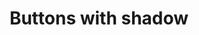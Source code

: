 ---
title: Buttons with shadow
category: Application
paid: true
isActive: false
ltr: {"vue":{"vueCss":[{"code":"  <!-- // sm -->\n\n  <button class=\"btn-focus-sm\">\n    Button\n  </button>\n\n  <!-- // default -->\n\n  <button class=\"btn-focus-default\">\n    Button\n  </button>\n\n  <!-- // md -->\n\n  <button class=\"btn-focus-md\">\n    Button\n  </button>\n\n  <!-- // lg -->\n\n  <button class=\"btn-focus-lg\">\n    Button\n  </button>\n\n  <!-- // xl -->\n\n  <button class=\"btn-focus-xl\">\n    Button\n  </button>","label":"App.vue"},{"code":"/* // sm */\n\n.btn-focus-sm {\n  padding: 0.5rem 1rem 0.5rem 1rem;\n  background-color: #4f46e5;\n  border-radius: 0.375rem;\n  box-shadow: 0 4px 6px -1px #0000001a, 0 2px 4px -2px #0000001a;\n  transition-duration: 100ms;\n  color: #FFF;\n  font-size: 0.875rem;\n  line-height: 1.25rem;\n}\n\n.btn-focus-sm:focus {\n  box-shadow: 0 0 0 2px white, 0 0 0 4px #4f46e5;\n}\n\n/* // default */\n\n.btn-focus-default {\n  padding: 0.625rem 1.25rem 0.625rem 1.25rem;\n  background-color: #4f46e5;\n  border-radius: 0.375rem;\n  box-shadow: 0 4px 6px -1px #0000001a, 0 2px 4px -2px #0000001a;\n  transition-duration: 100ms;\n  color: #FFF;\n}\n.btn-focus-default:focus {\n  box-shadow: 0 0 0 2px white, 0 0 0 4px #4f46e5;\n}\n\n/* // md */\n\n.btn-focus-md {\n  padding: 0.75rem 1.5rem 0.75rem 1.5rem;\n  background-color: #4f46e5;\n  border-radius: 0.375rem;\n  box-shadow: 0 4px 6px -1px #0000001a, 0 2px 4px -2px #0000001a;\n  transition-duration: 100ms;\n  color: #FFF;\n}\n\n.btn-focus-md:focus {\n  box-shadow: 0 0 0 2px white, 0 0 0 4px #4f46e5;\n}\n\n/* // lg */\n\n.btn-focus-lg {\n  padding: 0.875rem 1.75rem 0.875rem 1.75rem;\n  background-color: #4f46e5;\n  border-radius: 0.375rem;\n  box-shadow: 0 4px 6px -1px #0000001a, 0 2px 4px -2px #0000001a;\n  transition-duration: 100ms;\n  color: #FFF;\n}\n\n.btn-focus-lg:focus {\n  box-shadow: 0 0 0 2px white, 0 0 0 4px #4f46e5;\n}\n\n/* // xl */\n\n.btn-focus-xl {\n  padding: 1rem 2rem 1rem 2rem;\n  background-color: #4f46e5;\n  border-radius: 0.375rem;\n  box-shadow: 0 4px 6px -1px #0000001a, 0 2px 4px -2px #0000001a;\n  transition-duration: 100ms;\n  color: #FFF;\n}\n\n.btn-focus-xl:focus {\n  box-shadow: 0 0 0 2px white, 0 0 0 4px #4f46e5;\n}","label":"style.css"}],"vueTail":[{"code":"  <!-- // sm -->\n  <button\n    class=\"px-4 py-2 text-sm text-white duration-100 bg-indigo-600 rounded-md shadow-md focus:shadow-none ring-offset-2 ring-indigo-600 focus:ring-2\">\n    Button\n  </button>\n\n  <!-- // default -->\n\n  <button\n    class=\"px-5 py-2.5 text-white bg-indigo-600 rounded-md shadow-md focus:shadow-none duration-100 ring-offset-2 ring-indigo-600 focus:ring-2\">\n    Button\n  </button>\n\n  <!-- // md -->\n\n  <button\n    class=\"px-6 py-3 text-white duration-100 bg-indigo-600 rounded-md shadow-md focus:shadow-none ring-offset-2 ring-indigo-600 focus:ring-2\">\n    Button\n  </button>\n\n  <!-- // lg -->\n\n  <button\n    class=\"px-7 py-3.5 text-white bg-indigo-600 rounded-md shadow-md focus:shadow-none duration-100 ring-offset-2 ring-indigo-600 focus:ring-2\">\n    Button\n  </button>\n\n  <!-- // xl -->\n\n  <button\n    class=\"px-8 py-4 text-white duration-100 bg-indigo-600 rounded-md shadow-md focus:shadow-none ring-offset-2 ring-indigo-600 focus:ring-2\">\n    Button\n  </button>","label":"App.vue"}]},"preview":"function App() {\n  return /*#__PURE__*/React.createElement(\"div\", {\n    className: \"btns-container\"\n  }, /*#__PURE__*/React.createElement(\"button\", {\n    className: \"px-4 py-2 text-sm text-white duration-100 bg-indigo-600 rounded-lg shadow-md focus:shadow-none ring-offset-2 ring-indigo-600 focus:ring-2\"\n  }, \"Button\"), /*#__PURE__*/React.createElement(\"button\", {\n    className: \"px-5 py-2.5 text-white bg-indigo-600 rounded-lg shadow-md focus:shadow-none duration-100 ring-offset-2 ring-indigo-600 focus:ring-2\"\n  }, \"Button\"), /*#__PURE__*/React.createElement(\"button\", {\n    className: \"px-6 py-3 text-white duration-100 bg-indigo-600 rounded-lg shadow-md focus:shadow-none ring-offset-2 ring-indigo-600 focus:ring-2\"\n  }, \"Button\"), /*#__PURE__*/React.createElement(\"button\", {\n    className: \"px-7 py-3.5 text-white bg-indigo-600 rounded-lg shadow-md focus:shadow-none duration-100 ring-offset-2 ring-indigo-600 focus:ring-2\"\n  }, \"Button\"), /*#__PURE__*/React.createElement(\"button\", {\n    className: \"px-8 py-4 text-white duration-100 bg-indigo-600 rounded-lg shadow-md focus:shadow-none ring-offset-2 ring-indigo-600 focus:ring-2\"\n  }, \"Button\"));\n}","react":{"jsxTail":[{"code":"// sm\n\n<button\n    className=\"px-4 py-2 text-sm text-white duration-100 bg-indigo-600 rounded-lg shadow-md focus:shadow-none ring-offset-2 ring-indigo-600 focus:ring-2\"\n>\n    Button\n</button>\n\n// default\n\n<button\n    className=\"px-5 py-2.5 text-white bg-indigo-600 rounded-lg shadow-md focus:shadow-none duration-100 ring-offset-2 ring-indigo-600 focus:ring-2\"\n>\n    Button\n</button>\n\n// md\n\n<button\n    className=\"px-6 py-3 text-white duration-100 bg-indigo-600 rounded-lg shadow-md focus:shadow-none ring-offset-2 ring-indigo-600 focus:ring-2\"\n>\n    Button\n</button>\n\n// lg\n\n<button\n    className=\"px-7 py-3.5 text-white bg-indigo-600 rounded-lg shadow-md focus:shadow-none duration-100 ring-offset-2 ring-indigo-600 focus:ring-2\"\n>\n    Button\n</button>\n\n// xl\n\n<button\n    className=\"px-8 py-4 text-white duration-100 bg-indigo-600 rounded-lg shadow-md focus:shadow-none ring-offset-2 ring-indigo-600 focus:ring-2\"\n>\n    Button\n</button>","label":"App.jsx"}],"jsxCss":[{"code":"// sm\n\n<button\n    className=\"btn-focus-sm\"\n>\n    Button\n</button>\n\n// default\n\n<button\n    className=\"btn-focus-default\"\n>\n    Button\n</button>\n\n// md\n\n<button\n    className=\"btn-focus-md\"\n>\n    Button\n</button>\n\n// lg\n\n<button\n    className=\"btn-focus-lg\"\n>\n    Button\n</button>\n\n// xl\n\n<button\n    className=\"btn-focus-xl\"\n>\n    Button\n</button>","label":"App.jsx"},{"label":"style.css","code":"// sm\n\n.btn-focus-sm {\n  padding: 0.5rem 1rem 0.5rem 1rem;\n  background-color: #4f46e5;\n  border-radius: 0.375rem;\n  box-shadow: 0 4px 6px -1px #0000001a, 0 2px 4px -2px #0000001a;\n  transition-duration: 100ms;\n  color: #FFF;\n  font-size: 0.875rem;\n  line-height: 1.25rem;\n}\n\n.btn-focus-sm:focus {\n  box-shadow: 0 0 0 2px white, 0 0 0 4px #4f46e5;\n}\n\n// default\n\n.btn-focus-default {\n  padding: 0.625rem 1.25rem 0.625rem 1.25rem;\n  background-color: #4f46e5;\n  border-radius: 0.375rem;\n  box-shadow: 0 4px 6px -1px #0000001a, 0 2px 4px -2px #0000001a;\n  transition-duration: 100ms;\n  color: #FFF;\n}\n.btn-focus-default:focus {\n  box-shadow: 0 0 0 2px white, 0 0 0 4px #4f46e5;\n}\n\n// md\n\n.btn-focus-md {\n  padding: 0.75rem 1.5rem 0.75rem 1.5rem;\n  background-color: #4f46e5;\n  border-radius: 0.375rem;\n  box-shadow: 0 4px 6px -1px #0000001a, 0 2px 4px -2px #0000001a;\n  transition-duration: 100ms;\n  color: #FFF;\n}\n\n.btn-focus-md:focus {\n  box-shadow: 0 0 0 2px white, 0 0 0 4px #4f46e5;\n}\n\n// lg\n\n.btn-focus-lg {\n  padding: 0.875rem 1.75rem 0.875rem 1.75rem;\n  background-color: #4f46e5;\n  border-radius: 0.375rem;\n  box-shadow: 0 4px 6px -1px #0000001a, 0 2px 4px -2px #0000001a;\n  transition-duration: 100ms;\n  color: #FFF;\n}\n\n.btn-focus-lg:focus {\n  box-shadow: 0 0 0 2px white, 0 0 0 4px #4f46e5;\n}\n\n// xl\n\n.btn-focus-xl {\n  padding: 1rem 2rem 1rem 2rem;\n  background-color: #4f46e5;\n  border-radius: 0.375rem;\n  box-shadow: 0 4px 6px -1px #0000001a, 0 2px 4px -2px #0000001a;\n  transition-duration: 100ms;\n  color: #FFF;\n}\n\n.btn-focus-xl:focus {\n  box-shadow: 0 0 0 2px white, 0 0 0 4px #4f46e5;\n}"}]}}
rtl: {"preview":"function App() {\n  return /*#__PURE__*/React.createElement(\"div\", {\n    className: \"btns-container\"\n  }, /*#__PURE__*/React.createElement(\"button\", {\n    className: \"px-4 py-2 text-sm text-white duration-100 bg-indigo-600 rounded-lg shadow-md focus:shadow-none ring-offset-2 ring-indigo-600 focus:ring-2\"\n  }, \"\\u0627\\u0636\\u063A\\u0637 \\u0647\\u0646\\u0627\"), /*#__PURE__*/React.createElement(\"button\", {\n    className: \"px-5 py-2.5 text-white bg-indigo-600 rounded-lg shadow-md focus:shadow-none duration-100 ring-offset-2 ring-indigo-600 focus:ring-2\"\n  }, \"\\u0627\\u0636\\u063A\\u0637 \\u0647\\u0646\\u0627\"), /*#__PURE__*/React.createElement(\"button\", {\n    className: \"px-6 py-3 text-white duration-100 bg-indigo-600 rounded-lg shadow-md focus:shadow-none ring-offset-2 ring-indigo-600 focus:ring-2\"\n  }, \"\\u0627\\u0636\\u063A\\u0637 \\u0647\\u0646\\u0627\"), /*#__PURE__*/React.createElement(\"button\", {\n    className: \"px-7 py-3.5 text-white bg-indigo-600 rounded-lg shadow-md focus:shadow-none duration-100 ring-offset-2 ring-indigo-600 focus:ring-2\"\n  }, \"\\u0627\\u0636\\u063A\\u0637 \\u0647\\u0646\\u0627\"), /*#__PURE__*/React.createElement(\"button\", {\n    className: \"px-8 py-4 text-white duration-100 bg-indigo-600 rounded-lg shadow-md focus:shadow-none ring-offset-2 ring-indigo-600 focus:ring-2\"\n  }, \"\\u0627\\u0636\\u063A\\u0637 \\u0647\\u0646\\u0627\"));\n}","vue":{"vueCss":[],"vueTail":[]},"react":{"jsxTail":[{"code":"// sm\n\n<button\n    className=\"px-4 py-2 text-sm text-white duration-100 bg-indigo-600 rounded-lg shadow-md focus:shadow-none ring-offset-2 ring-indigo-600 focus:ring-2\"\n>\n    اضغط هنا\n</button>\n\n// default\n\n<button\n    className=\"px-5 py-2.5 text-white bg-indigo-600 rounded-lg shadow-md focus:shadow-none duration-100 ring-offset-2 ring-indigo-600 focus:ring-2\"\n>\n    اضغط هنا\n</button>\n\n// md\n\n<button\n    className=\"px-6 py-3 text-white duration-100 bg-indigo-600 rounded-lg shadow-md focus:shadow-none ring-offset-2 ring-indigo-600 focus:ring-2\"\n>\n    اضغط هنا\n</button>\n\n// lg\n\n<button\n    className=\"px-7 py-3.5 text-white bg-indigo-600 rounded-lg shadow-md focus:shadow-none duration-100 ring-offset-2 ring-indigo-600 focus:ring-2\"\n>\n    اضغط هنا\n</button>\n\n// xl\n\n<button\n    className=\"px-8 py-4 text-white duration-100 bg-indigo-600 rounded-lg shadow-md focus:shadow-none ring-offset-2 ring-indigo-600 focus:ring-2\"\n>\n    اضغط هنا\n</button>","label":"App.jsx"}],"jsxCss":[{"code":"// sm\n\n<button\n    className=\"btn-focus-sm\"\n>\n    اضغط\n</button>\n\n// default\n\n<button\n    className=\"btn-focus-default\"\n>\n    اضغط\n</button>\n\n// md\n\n<button\n    className=\"btn-focus-md\"\n>\n    اضغط\n</button>\n\n// lg\n\n<button\n    className=\"btn-focus-lg\"\n>\n    اضغط\n</button>\n\n// xl\n\n<button\n    className=\"btn-focus-xl\"\n>\n    اضغط\n</button>","label":"App.jsx"},{"code":"// sm\n\n.btn-focus-sm {\n  padding: 0.5rem 1rem 0.5rem 1rem;\n  background-color: #4f46e5;\n  border-radius: 0.375rem;\n  box-shadow: 0 4px 6px -1px #0000001a, 0 2px 4px -2px #0000001a;\n  transition-duration: 100ms;\n  color: #FFF;\n  font-size: 0.875rem;\n  line-height: 1.25rem;\n}\n\n.btn-focus-sm:focus {\n  box-shadow: 0 0 0 2px white, 0 0 0 4px #4f46e5;\n}\n\n// default\n\n.btn-focus-default {\n  padding: 0.625rem 1.25rem 0.625rem 1.25rem;\n  background-color: #4f46e5;\n  border-radius: 0.375rem;\n  box-shadow: 0 4px 6px -1px #0000001a, 0 2px 4px -2px #0000001a;\n  transition-duration: 100ms;\n  color: #FFF;\n}\n.btn-focus-default:focus {\n  box-shadow: 0 0 0 2px white, 0 0 0 4px #4f46e5;\n}\n\n// md\n\n.btn-focus-md {\n  padding: 0.75rem 1.5rem 0.75rem 1.5rem;\n  background-color: #4f46e5;\n  border-radius: 0.375rem;\n  box-shadow: 0 4px 6px -1px #0000001a, 0 2px 4px -2px #0000001a;\n  transition-duration: 100ms;\n  color: #FFF;\n}\n\n.btn-focus-md:focus {\n  box-shadow: 0 0 0 2px white, 0 0 0 4px #4f46e5;\n}\n\n// lg\n\n.btn-focus-lg {\n  padding: 0.875rem 1.75rem 0.875rem 1.75rem;\n  background-color: #4f46e5;\n  border-radius: 0.375rem;\n  box-shadow: 0 4px 6px -1px #0000001a, 0 2px 4px -2px #0000001a;\n  transition-duration: 100ms;\n  color: #FFF;\n}\n\n.btn-focus-lg:focus {\n  box-shadow: 0 0 0 2px white, 0 0 0 4px #4f46e5;\n}\n\n// xl\n\n.btn-focus-xl {\n  padding: 1rem 2rem 1rem 2rem;\n  background-color: #4f46e5;\n  border-radius: 0.375rem;\n  box-shadow: 0 4px 6px -1px #0000001a, 0 2px 4px -2px #0000001a;\n  transition-duration: 100ms;\n  color: #FFF;\n}\n\n.btn-focus-xl:focus {\n  box-shadow: 0 0 0 2px white, 0 0 0 4px #4f46e5;\n}","label":"style.css"}]}}
slug: /buttons
id: d69dab1c-60d2-4ec4-8a50-b77496133191
created_at: 3
---